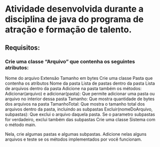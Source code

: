 # Atividade desenvolvida durante a disciplina de java do programa de atração e formação de talento.

## Requisitos:
### Crie uma classe “Arquivo” que contenha os seguintes atributos:
Nome do arquivo
Extensão
Tamanho em bytes
Crie uma classe Pasta que contenha os atributos
Nome da pasta
Lista de pastas dentro da pasta
Lista de arquivos dentro da pasta
Adicione na pasta também os métodos:
Adicionar(arquivo) e adicionar(pasta): Que permite adicionar uma pasta ou arquivo no interior dessa pasta
Tamanho: Que mostra quantidade de bytes dos arquivos na pasta
TamanhoTotal: Que mostra o tamanho total dos arquivos dentro da pasta, incluindo as subpastas
Excluir(nomeDoArquivo, subpastas): Que exclui o arquivo daquela pasta. Se o parametro subpastas for verdadeiro, exclui também das subpastas
Crie uma classe Sistema com o método main. 

Nela, crie algumas pastas e algumas subpastas. Adicione nelas alguns arquivos e teste se os métodos implementados por você funcionam.
